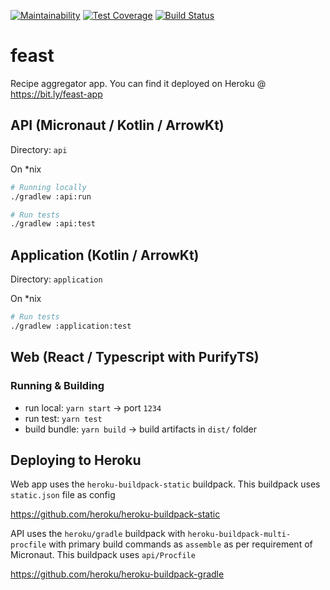 [![Maintainability](https://api.codeclimate.com/v1/badges/517ed4cf27196fb7c2b0/maintainability)](https://codeclimate.com/github/ddubson/feast/maintainability)
[![Test Coverage](https://api.codeclimate.com/v1/badges/517ed4cf27196fb7c2b0/test_coverage)](https://codeclimate.com/github/ddubson/feast/test_coverage)
[![Build Status](https://travis-ci.org/ddubson/feast.svg?branch=master)](https://travis-ci.org/ddubson/feast)

# feast

Recipe aggregator app. You can find it deployed on Heroku @ https://bit.ly/feast-app

## API (Micronaut / Kotlin / ArrowKt)

Directory: `api`

On *nix

```bash
# Running locally
./gradlew :api:run

# Run tests
./gradlew :api:test

```

## Application (Kotlin / ArrowKt)

Directory: `application`

On *nix

```bash
# Run tests
./gradlew :application:test
```

## Web (React / Typescript with PurifyTS)

### Running & Building

- run local: `yarn start` -> port `1234`
- run test: `yarn test`
- build bundle: `yarn build` -> build artifacts in `dist/` folder

## Deploying to Heroku

Web app uses the `heroku-buildpack-static` buildpack. This buildpack uses `static.json` file as config

https://github.com/heroku/heroku-buildpack-static

API uses the `heroku/gradle` buildpack with `heroku-buildpack-multi-procfile` with primary build commands as `assemble` as per
requirement of Micronaut. This buildpack uses `api/Procfile`

https://github.com/heroku/heroku-buildpack-gradle
